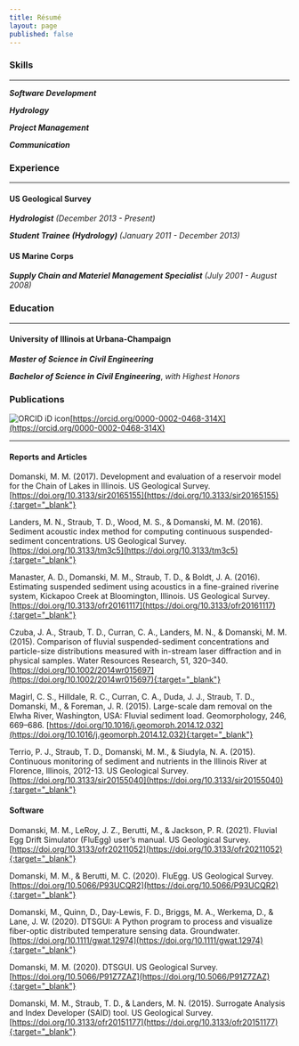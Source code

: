 ```yaml
---
title: Résumé
layout: page
published: false
---
```


### Skills

---

***Software Development***

***Hydrology***

***Project Management***

***Communication***

### Experience

---

#### US Geological Survey

***Hydrologist***
*(December 2013 - Present)*

***Student Trainee (Hydrology)***
*(January 2011 - December 2013)*

#### US Marine Corps

***Supply Chain and Materiel Management Specialist***
*(July 2001 - August 2008)*

### Education

___

#### University of Illinois at Urbana-Champaign

***Master of Science in Civil Engineering***

***Bachelor of Science in Civil Engineering***, *with Highest Honors*

<!--
### Professional Licenses
---
***Registered Professional Engineer*** -->

### Publications
![ORCID iD icon](https://info.orcid.org/wp-content/uploads/2019/11/orcid_16x16.png)[https://orcid.org/0000-0002-0468-314X](https://orcid.org/0000-0002-0468-314X)

---

#### Reports and Articles

Domanski, M. M. (2017). Development and evaluation of a reservoir model for the Chain of Lakes in Illinois. US Geological Survey. [https://doi.org/10.3133/sir20165155](https://doi.org/10.3133/sir20165155){:target="_blank"}

Landers, M. N., Straub, T. D., Wood, M. S., & Domanski, M. M. (2016). Sediment acoustic index method for computing continuous suspended-sediment concentrations. US Geological Survey. [https://doi.org/10.3133/tm3c5](https://doi.org/10.3133/tm3c5){:target="_blank"}

Manaster, A. D., Domanski, M. M., Straub, T. D., & Boldt, J. A. (2016). Estimating suspended sediment using acoustics in a fine-grained riverine system, Kickapoo Creek at Bloomington, Illinois. US Geological Survey. [https://doi.org/10.3133/ofr20161117](https://doi.org/10.3133/ofr20161117){:target="_blank"}

Czuba, J. A., Straub, T. D., Curran, C. A., Landers, M. N., & Domanski, M. M. (2015). Comparison of fluvial suspended-sediment concentrations and particle-size distributions measured with in-stream laser diffraction and in physical samples. Water Resources Research, 51, 320–340. [https://doi.org/10.1002/2014wr015697](https://doi.org/10.1002/2014wr015697){:target="_blank"}

Magirl, C. S., Hilldale, R. C., Curran, C. A., Duda, J. J., Straub, T. D., Domanski, M., & Foreman, J. R. (2015). Large-scale dam removal on the Elwha River, Washington, USA: Fluvial sediment load. Geomorphology, 246, 669–686. [https://doi.org/10.1016/j.geomorph.2014.12.032](https://doi.org/10.1016/j.geomorph.2014.12.032){:target="_blank"}

Terrio, P. J., Straub, T. D., Domanski, M. M., & Siudyla, N. A. (2015). Continuous monitoring of sediment and nutrients in the Illinois River at Florence, Illinois, 2012-13. US Geological Survey. [https://doi.org/10.3133/sir20155040](https://doi.org/10.3133/sir20155040){:target="_blank"}


#### Software

Domanski, M. M., LeRoy, J. Z., Berutti, M., & Jackson, P. R. (2021). Fluvial Egg Drift Simulator (FluEgg) user’s manual. US Geological Survey. [https://doi.org/10.3133/ofr20211052](https://doi.org/10.3133/ofr20211052){:target="_blank"}

Domanski, M. M., & Berutti, M. C. (2020). FluEgg. US Geological Survey. [https://doi.org/10.5066/P93UCQR2](https://doi.org/10.5066/P93UCQR2){:target="_blank"}

Domanski, M., Quinn, D., Day-Lewis, F. D., Briggs, M. A., Werkema, D., & Lane, J. W. (2020). DTSGUI: A Python program to process and visualize fiber-optic distributed temperature sensing data. Groundwater. [https://doi.org/10.1111/gwat.12974](https://doi.org/10.1111/gwat.12974){:target="_blank"}

Domanski, M. M. (2020). DTSGUI. US Geological Survey. [https://doi.org/10.5066/P91Z7ZAZ](https://doi.org/10.5066/P91Z7ZAZ){:target="_blank"}

Domanski, M. M., Straub, T. D., & Landers, M. N. (2015). Surrogate Analysis and Index Developer (SAID) tool. US Geological Survey. [https://doi.org/10.3133/ofr20151177](https://doi.org/10.3133/ofr20151177){:target="_blank"}
